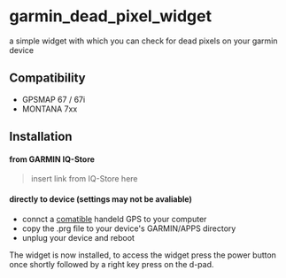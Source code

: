 # garmin_dead_pixel_widget
a simple widget with which you can check for dead pixels on your garmin device

<div id="compatibility">
  
## Compatibility
- GPSMAP 67 / 67i
- MONTANA 7xx

</div>

## Installation

#### from GARMIN IQ-Store

> insert link from IQ-Store here

#### directly to device (settings may not be avaliable)

- connct a [comatible](#compatibility) handeld GPS to your computer
- copy the .prg file to your device's GARMIN/APPS directory
- unplug your device and reboot

The widget is now installed, to access the widget press the power button once shortly followed by a right key press on the d-pad.
